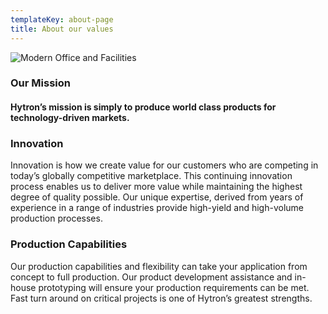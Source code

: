 ```yaml
---
templateKey: about-page
title: About our values
---
```

![Modern Office and Facilities](/img/img_3532.jpg "Modern Office and Facility")

### Our Mission


#### Hytron’s mission is simply to produce world class products for technology-driven markets.


### Innovation
Innovation is how we create value for our customers who are competing in today’s globally competitive marketplace. This continuing innovation process enables us to deliver more value while maintaining the highest degree of quality possible. Our unique expertise, derived from years of experience in a range of industries provide high-yield and high-volume production processes.



### Production Capabilities
Our production capabilities and flexibility can take your application from concept to full production. Our product development assistance and in-house prototyping will ensure your production requirements can be met. Fast turn around on critical projects is one of Hytron’s greatest strengths.
